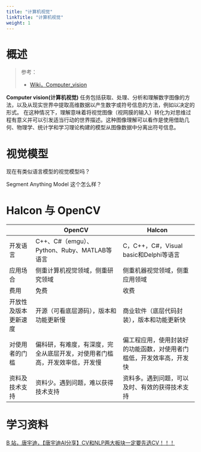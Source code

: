 ```yaml
---
title: "计算机视觉"
linkTitle: "计算机视觉"
weight: 1
---
```


# 概述

> 参考：
> 
> - [Wiki，Computer_vision](https://en.wikipedia.org/wiki/Computer_vision)

**Computer vision(计算机视觉)** 任务包括获取、处理、分析和理解数字图像的方法，以及从现实世界中提取高维数据以产生数字或符号信息的方法，例如以决定的形式。 在这种情况下，理解意味着将视觉图像（视网膜的输入）转化为对思维过程有意义并可以引发适当行动的世界描述。这种图像理解可以看作是使用借助几何、物理学、统计学和学习理论构建的模型从图像数据中分离出符号信息。

# 视觉模型

现在有类似语言模型的视觉模型吗？

Segment Anything Model 这个怎么样？

# Halcon 与 OpenCV

|                      | OpenCV                                                                     | Halcon                                                               |
| -------------------- | -------------------------------------------------------------------------- | -------------------------------------------------------------------- |
| 开发语言             | C++、C#（emgu）、Python、Ruby、MATLAB等语言                                | C，C++，C#，Visual basic和Delphi等语言                               |
| 应用场合             | 侧重计算机视觉领域，侧重研究领域                                           | 侧重机器视觉领域，侧重应用领域                                       |
| 费用                 | 免费                                                                       | 收费                                                                 |
| 开放性及版本更新速度 | 开源（可看底层源码），版本和功能更新慢                                     | 商业软件（底层代码封装），版本和功能更新快                           |
| 对使用者的门槛       | 偏科研，有难度，有深度，完全从底层开发，对使用者门槛高，开发效率低，开发慢 | 偏工程应用，使用封装好的功能函数，对使用者门槛低，开发效率高，开发快 |
| 资料及技术支持       | 资料少。遇到问题，难以获得技术支持                                         | 资料多。遇到问题，可以及时、有效的获得技术支持                       |

# 学习资料

[B 站，唐宇迪，【唐宇迪AI分享】CV和NLP两大板块一定要先选CV！！！](https://www.bilibili.com/video/BV1is4y1D7oU)
